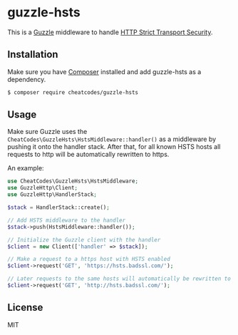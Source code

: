 guzzle-hsts
===========

This is a [Guzzle](https://github.com/guzzle/guzzle) middleware to handle
[HTTP Strict Transport Security](https://en.wikipedia.org/wiki/HTTP_Strict_Transport_Security).

Installation
------------

Make sure you have [Composer](https://getcomposer.org/) installed and add guzzle-hsts as a dependency.

```bash
$ composer require cheatcodes/guzzle-hsts
```

Usage
-----

Make sure Guzzle uses the `CheatCodes\GuzzleHsts\HstsMiddleware::handler()` as a middleware by pushing it onto the
handler stack. After that, for all known HSTS hosts all requests to http will be automatically rewritten to https.

An example:

```php
use CheatCodes\GuzzleHsts\HstsMiddleware;
use GuzzleHttp\Client;
use GuzzleHttp\HandlerStack;

$stack = HandlerStack::create();

// Add HSTS middleware to the handler
$stack->push(HstsMiddleware::handler());

// Initialize the Guzzle client with the handler
$client = new Client(['handler' => $stack]);

// Make a request to a https host with HSTS enabled
$client->request('GET', 'https://hsts.badssl.com/');

// Later requests to the same hosts will automatically be rewritten to https
$client->request('GET', 'http://hsts.badssl.com/');
```

License
-------

MIT